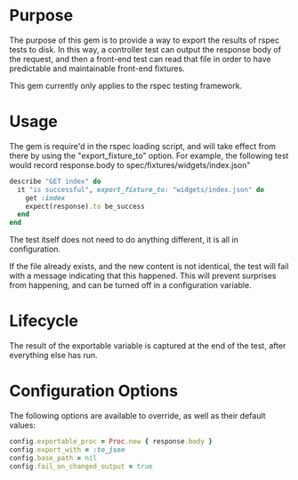 # Purpose

The purpose of this gem is to provide a way to export the results of rspec tests to disk. In this way, a controller test can output the response body of the request, and then a front-end test can read that file in order to have predictable and maintainable front-end fixtures.

This gem currently only applies to the rspec testing framework.

# Usage

The gem is require'd in the rspec loading script, and will take effect from there by using the "export_fixture_to" option. For example, the following test would record response.body to spec/fixtures/widgets/index.json"

```ruby
describe "GET index" do
  it "is successful", export_fixture_to: "widgets/index.json" do
    get :index
    expect(response).to be_success
  end
end
```

The test itself does not need to do anything different, it is all in configuration.

If the file already exists, and the new content is not identical, the test will fail with a message indicating that this happened. This will prevent surprises from happening, and can be turned off in a configuration variable.

# Lifecycle

The result of the exportable variable is captured at the end of the test, after everything else has run.

# Configuration Options

The following options are available to override, as well as their default values:

```ruby
config.exportable_proc = Proc.new { response.body }
config.export_with = :to_json
config.base_path = nil
config.fail_on_changed_output = true
```
